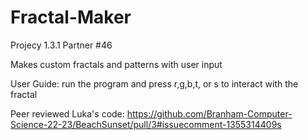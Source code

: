 # Fractal-Maker
Projecy 1.3.1 Partner #46

Makes custom fractals and patterns with user input

User Guide:
run the program and press r,g,b,t, or s to interact with the fractal 

Peer reviewed Luka's code:
https://github.com/Branham-Computer-Science-22-23/BeachSunset/pull/3#issuecomment-1355314409s
